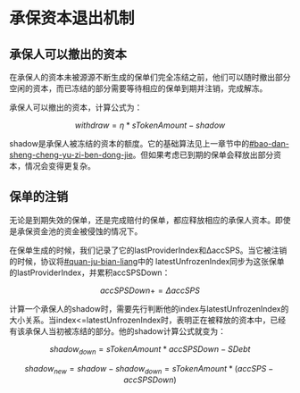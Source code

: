 # 承保资本退出机制

## 承保人可以撤出的资本

在承保人的资本未被源源不断生成的保单们完全冻结之前，他们可以随时撤出部分空闲的资本，而已冻结的部分需要等待相应的保单到期并注销，完成解冻。

承保人可以撤出的资本，计算公式为：

$$
withdraw = η*sTokenAmount - shadow
$$

​shadow是承保人被冻结的资本的额度。它的基础算法见上一章节中的[#bao-dan-sheng-cheng-yu-zi-ben-dong-jie](cheng-bao-de-shou-yi-yu-feng-xian.md#bao-dan-sheng-cheng-yu-zi-ben-dong-jie "mention")。但如果考虑已到期的保单会释放出部分资本，情况会变得更复杂。

## 保单的注销

无论是到期失效的保单，还是完成赔付的保单，都应释放相应的承保人资本。即使是承保资金池的资金被侵蚀的情况下。

在保单生成的时候，我们记录了它的lastProviderIndex和ΔaccSPS。当它被注销的时候，协议将[#quan-ju-bian-liang](cheng-bao-de-shou-yi-yu-feng-xian.md#quan-ju-bian-liang "mention")中的 latestUnfrozenIndex同步为这张保单的lastProviderIndex，并累积accSPSDown：

$$
accSPSDown += ΔaccSPS
$$

​计算一个承保人的shadow时，需要先行判断他的index与latestUnfrozenIndex的大小关系。当index<=latestUnfrozenIndex时，表明正在被释放的资本中，已经有该承保人当初被冻结的部分。他的shadow计算公式就变为：

$$
shadow_{down} = sTokenAmount*accSPSDown - SDebt
$$

$$
shadow_{new}=shadow-shadow_{down} = sTokenAmount*(accSPS-accSPSDown)
$$

​

